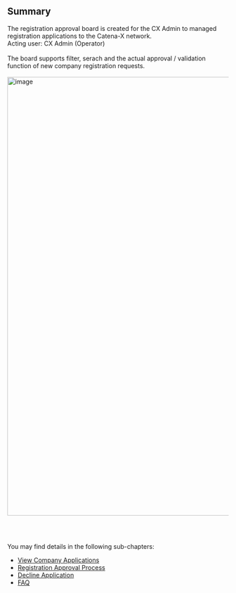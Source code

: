 ## Summary

The registration approval board is created for the CX Admin to managed registration applications to the Catena-X network.
<br>
Acting user: CX Admin (Operator)
<br>
<br>
The board supports filter, serach and the actual approval / validation function of new company registration requests.
<br>
<br>
<img width="1000" alt="image" src="https://user-images.githubusercontent.com/94133633/210287568-1591aba6-2f12-4b11-bf12-4ceba24af1aa.png">

<br>
<br>

You may find details in the following sub-chapters:

- [View Company Applications](./02.%20View%20Company%20Application(s).md)
- [Registration Approval Process](./03.%20Registration%20Approval%20Process.md)
- [Decline Application](./04.%20Decline%20Application.md)
- [FAQ](./05.%20FAQ.md)

<br>
<br>
